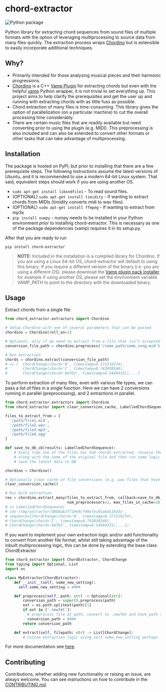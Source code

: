# chord-extractor

![Python package](https://github.com/ohollo/chord-extractor/workflows/Python%20package/badge.svg)

Python library for extracting chord sequences from sound files of multiple formats with the option of
leveraging multiprocessing to source data from many files quickly. The extraction process
wraps [Chordino](https://code.soundsoftware.ac.uk/projects/nnls-chroma/) but is extensible to easily incorporate
additional techniques.

## Why?

- Primarily intended for those analysing musical pieces and their harmonic progressions.
- [Chordino](https://code.soundsoftware.ac.uk/projects/nnls-chroma/) is a C++ [Vamp Plugin](https://vamp-plugins.org/) for extracting chords but even with the helpful
  [vamp](https://pypi.org/project/vamp/) Python wrapper, it is not trivial to set everything up. This project
  aims to help clarify the prerequisites and get the user up and running with extracting chords with as little fuss as possible.
- Chord extraction of many files is time-consuming. This library gives the option of parallelization (on a particular
  machine) to cut the overall processing time considerably.
- There are certain music files that are readily available but need converting prior to using the plugin (e.g. MIDI).
  This preprocessing is also included and can also be extended to convert other formats or other tasks that can take
  advantage of multiprocessing.

## Installation

The package is hosted on PyPI, but prior to installing that there are a few prerequisite steps. The following
instructions assume the latest versions of Ubuntu, and it is recommended to use a modern 64-bit Linux system.
That said, equivalent steps should work if you are using another OS.

- `sudo apt-get install libsndfile1` - To read sound files.
- (OPTIONAL) `sudo apt-get install timidity` - If wanting to extract chords from MIDIs (timidity converts midi to wav files).
- (OPTIONAL) `sudo apt-get install ffmpeg` - If wanting to extract from mp3s
- `pip install numpy` - numpy needs to be installed in your Python environment *prior* to installing chord-extractor.
This is necessary as one of the package dependencies (vamp) requires it in its setup.py.

After that you are ready to run

```commandline
pip install chord-extractor
```

> **NOTE:** Included in the installation is a compiled library for Chordino. If you are using a Linux 64-bit OS,
> chord-extractor will default to using this binary. If you require a different version of the binary (i.e. you are
> using a different OS), please download the [Vamp plugin pack installer]( https://code.soundsoftware.ac.uk/projects/vamp-plugin-pack)
> for example if using another OS, please set the environment variable VAMP_PATH to point to the directory with the downloaded binary.

## Usage

Extract chords from a single file:

```python
from chord_extractor.extractors import Chordino

# Setup Chordino with one of several parameters that can be passed
chordino = Chordino(roll_on=1)

# Optional, only if we need to extract from a file that isn't accepted by librosa
conversion_file_path = chordino.preprocess('/some_path/some_song.mid')

# Run extraction
chords = chordino.extract(conversion_file_path)
# => [  ChordChange(chord='N', timestamp=0.371519274),
#       ChordChange(chord='C', timestamp=0.743038548),
#       ChordChange(chord='Am7b5', timestamp=8.54494331),...]
```

To perform extraction of many files, even with various file types, we can pass a list of files in a single
function. Here we can have 2 conversions running in parallel (preprocessing), and 2 extractions in parallel.

```python
from chord_extractor.extractors import Chordino
from chord_extractor import clear_conversion_cache, LabelledChordSequence

files_to_extract_from = [
  '/path/file1.mid',
  '/path/file2.wav',
  '/path/file3.mp3',
  '/path/file4.ogg'
]

def save_to_db_cb(results: LabelledChordSequence):
    # Every time one of the files has had chords extracted, receive the chords here
    # along with the name of the original file and then run some logic here, e.g. to
    # save the latest data to DB

chordino = Chordino()

# Optionally clear cache of file conversions (e.g. wav files that have been converted from midi)
clear_conversion_cache()

# Run bulk extraction
res = chordino.extract_many(files_to_extract_from, callback=save_to_db_cb, num_extractors=2,
                            num_preprocessors=2, max_files_in_cache=10, stop_on_error=False)
# => LabelledChordSequence(
# id='/tmp/extractor/d8b8ab2f719e8cf40e7ec01abd116d3a',
# sequence=[ChordChange(chord='N', timestamp=0.371519274),
# ChordChange(chord='C', timestamp=0.743038548),
# ChordChange(chord='Am7b5', timestamp=8.54494331),...])
```

If you want to implement your own extraction logic and/or add functionality to convert from another file format, whilst
still taking advantage of the inbuilt multiprocessing logic, this can be done by extending the base class ChordExtractor

```python
from chord_extractor import ChordExtractor, ChordChange
from typing import Optional, List
import os

class MyExtractor(ChordExtractor):
    def __init__(self, some_new_setting):
      self.some_new_setting = ####

    def preprocess(self, path: str) -> Optional[str]:
        conversion_path = super().preprocess(path)
        ext = os.path.splitext(path)[1]
        if ext in ['.newfmt']:
          # preprocess file at path, convert to .newfmt and have path to new temporary file
          conversion_path = ####
        return conversion_path

    def extract(self, filepath: str) -> List[ChordChange]:
        # Custom extraction logic using self.some_new_setting perhaps
```

For more documentation see [here](https://ohollo.github.io/chord-extractor/).

## Contributing

Contributions, whether adding new functionality or raising an issue, are always welcome. You can see instructions on
how to contribute in the [CONTRIBUTING.md](https://github.com/ohollo/chord-extractor/blob/master/CONTRIBUTING.md).
